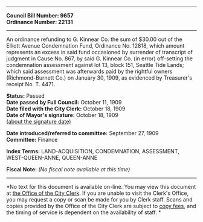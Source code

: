 * * * * *  
  
**Council Bill Number: [](#h0)[](#h2)9657**   
**Ordinance Number: 22131**  
  
* * * * *  
  
An ordinance refunding to G. Kinnear Co. the sum of $30.00 out of the Elliott Avenue Condemnation Fund, Ordinance No. 12818, which amount represents an excess in said fund occasioned by surrender of transcript of judgment in Cause No. 867, by said G. Kinnear Co. (in error) off-setting the condemnation assessment against lot 13, block 151, Seattle Tide Lands; which said assessment was afterwards paid by the rightful owners (Richmond-Burnett Co.) on January 30, 1909, as evidenced by Treasurer's receipt No. T. 4471.  
  
**Status:** Passed   
**Date passed by Full Council:** October 11, 1909   
**Date filed with the City Clerk:** October 18, 1909   
**Date of Mayor's signature:** October 18, 1909   
[(about the signature date)](/~public/approvaldate.htm)   
  
  
**Date introduced/referred to committee:** September 27, 1909   
**Committee:** Finance   
  
**Index Terms:** LAND-ACQUISITION, CONDEMNATION, ASSESSMENT, WEST-QUEEN-ANNE, QUEEN-ANNE  
  
**Fiscal Note:** *(No fiscal note available at this time)*  
  
* * * * *  
  
*No text for this document is available on-line. You may view this document at [the Office of the City Clerk](http://www.seattle.gov/leg/clerk/contactUs.htm). If you are unable to visit the Clerk's Office, you may request a copy or scan be made for you by Clerk staff. Scans and copies provided by the Office of the City Clerk are subject to [copy fees](http://clerk.seattle.gov/~public/clerkfees.htm), and the timing of service is dependent on the availability of staff. *  
  
  
